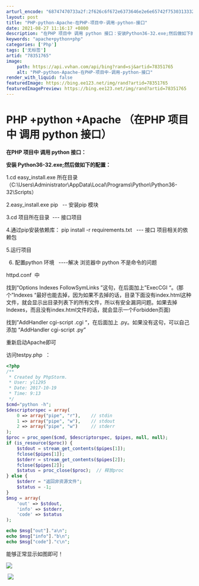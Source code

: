 ```yaml
---
arturl_encode: "68747470733a2f:2f626c6f672e6373646e2e6e65742f75303133323037313030:2f61727469636c652f64657461696c732f3738333531373635"
layout: post
title: "PHP-python-Apache-在PHP-项目中-调用-python-接口"
date: 2021-08-27 11:16:17 +0800
description: "在PHP 项目中 调用 python 接口：安装Python36-32.exe;然后做如下的配置：1"
keywords: "apache+python+php"
categories: ['Php']
tags: ['无标签']
artid: "78351765"
image:
    path: https://api.vvhan.com/api/bing?rand=sj&artid=78351765
    alt: "PHP-python-Apache-在PHP-项目中-调用-python-接口"
render_with_liquid: false
featuredImage: https://bing.ee123.net/img/rand?artid=78351765
featuredImagePreview: https://bing.ee123.net/img/rand?artid=78351765
---
```


# PHP +python +Apache （在PHP 项目中 调用 python 接口）

**在PHP 项目中 调用 python 接口：**

**安装
Python36-32.exe;然后做如下的配置：**

1.cd easy\_install.exe 所在目录（C:\Users\Administrator\AppData\Local\Programs\Python\Python36-32\Scripts）
  
2.easy\_install.exe pip   -- 安装pip 模块
  
3.cd 项目所在目录  --- 接口项目
  
4.通过pip安装依赖库： pip install -r requirements.txt   ---
接口
项目相关的依赖包
  
5.运行项目

6. 配置python 环境   ----解决
浏览器中 python 不是命令的问题
  
httpd.conf  中
  
找到“Options Indexes FollowSymLinks ”这句，在后面加上”ExecCGI “。(那个”Indexes “最好也能去掉，因为如果不去掉的话，目录下面没有index.html这种文件，就会显示出目录列表下的所有文件，所以有安全漏洞问题。如果去掉Indexes，而且没有index.html文件的话，就会显示一个Forbidden页面)
  
找到”AddHandler cgi-script .cgi “，在后面加上 .py。如果没有这句，可以自己添加 “AddHandler cgi-script .py”
  
重新启动Apache即可

访问testpy.php  ：

```php
<?php
/**
 * Created by PhpStorm.
 * User: yl1295
 * Date: 2017-10-19
 * Time: 9:13
 */
$cmd="python -h";
$descriptorspec = array(
    0 => array("pipe", "r"),    // stdin
    1 => array("pipe", "w"),    // stdout
    2 => array("pipe", "w")     // stderr
);
$proc = proc_open($cmd, $descriptorspec, $pipes, null, null);
if (is_resource($proc)) {
    $stdout = stream_get_contents($pipes[1]);
    fclose($pipes[1]);
    $stderr = stream_get_contents($pipes[2]);
    fclose($pipes[2]);
    $status = proc_close($proc);  // 释放proc
} else {
    $stderr = "返回非资源文件";
    $status = -1;
}
$msg = array(
    'out' => $stdout,
    'info' => $stderr,
    'code' => $status
);

echo $msg["out"]."a\n";
echo $msg["info"]."b\n";
echo $msg["code"]."c\n";

```

能够正常显示如图即可！

![](https://img-blog.csdn.net/20171026133221524?watermark/2/text/aHR0cDovL2Jsb2cuY3Nkbi5uZXQvdTAxMzIwNzEwMA==/font/5a6L5L2T/fontsize/400/fill/I0JBQkFCMA==/dissolve/70/gravity/Center)

![]()
![](https://img-blog.csdn.net/20171026133201237?watermark/2/text/aHR0cDovL2Jsb2cuY3Nkbi5uZXQvdTAxMzIwNzEwMA==/font/5a6L5L2T/fontsize/400/fill/I0JBQkFCMA==/dissolve/70/gravity/Center)